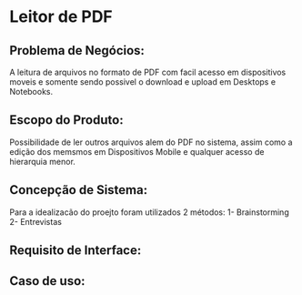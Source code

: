 # Leitor de PDF
## Problema de Negócios:
A leitura de arquivos no formato de PDF com facil acesso em dispositivos moveis e somente sendo possivel o download e upload em Desktops e Notebooks.

## Escopo do Produto:
Possibilidade de ler outros arquivos alem do PDF no sistema, assim como a edição dos memsmos em Dispositivos Mobile e qualquer acesso de hierarquia menor. 

## Concepção de Sistema:
Para a idealizacão do proejto foram utilizados 2 métodos:
1- Brainstorming
2- Entrevistas

## Requisito de Interface:

## Caso de uso:
